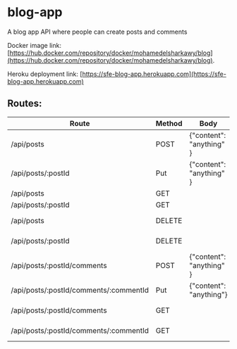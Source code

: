 # blog-app

A blog app API where people can create posts and comments

Docker image link: [https://hub.docker.com/repository/docker/mohamedelsharkawy/blog](https://hub.docker.com/repository/docker/mohamedelsharkawy/blog).

Heroku deployment link: [https://sfe-blog-app.herokuapp.com](https://sfe-blog-app.herokuapp.com)

## Routes:

| Route                                  | Method | Body                     | Description       |
| -------------------------------------- | ------ | ------------------------ | ----------------- |
| /api/posts                             | POST   | {"content": "anything" } | Creates a post    |
| /api/posts/:postId                     | Put    | {"content": "anything" } | Updates a post    |
| /api/posts                             | GET    |                          | Gets posts        |
| /api/posts/:postId                     | GET    |                          | Gets a post       |
| /api/posts                             | DELETE |                          | Deletes all posts |
| /api/posts/:postId                     | DELETE |                          | Deletes a post    |
| /api/posts/:postId/comments            | POST   | {"content": "anything" } | Creates a comment |
| /api/posts/:postId/comments/:commentId | Put    | {"content": "anything"}  | Updates a comment |
| /api/posts/:postId/comments            | GET    |                          | Gets comments     |
| /api/posts/:postId/comments/:commentId | GET    |                          | Gets a comment    |
